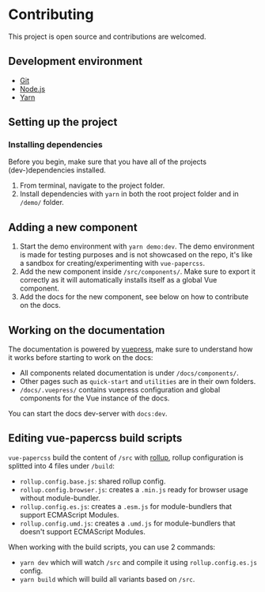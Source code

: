 # Contributing

This project is open source and contributions are welcomed.

## Development environment

* [Git][git]
* [Node.js][nodejs]
* [Yarn][yarn]

## Setting up the project

### Installing dependencies

Before you begin, make sure that you have all of the projects (dev-)dependencies installed.

1. From terminal, navigate to the project folder.
2. Install dependencies with `yarn` in both the root project folder and in `/demo/` folder.

## Adding a new component

1. Start the demo environment with `yarn demo:dev`. The demo environment is made for testing purposes and is not showcased on the repo, it's like a sandbox for creating/experimenting with `vue-papercss`.
2. Add the new component inside `/src/components/`. Make sure to export it correctly as it will automatically installs itself as a global Vue component.
3. Add the docs for the new component, see below on how to contribute on the docs.

## Working on the documentation

The documentation is powered by [vuepress](vuepress), make sure to understand how it works before starting to work on the docs:

- All components related documentation is under `/docs/components/`.
- Other pages such as `quick-start` and `utilities` are in their own folders.
- `/docs/.vuepress/` contains vuepress configuration and global components for the Vue instance of the docs.

You can start the docs dev-server with `docs:dev`.

## Editing vue-papercss build scripts

`vue-papercss` build the content of `/src` with [rollup](rollup), rollup configuration is splitted into 4 files under `/build`:

- `rollup.config.base.js`: shared rollup config.
- `rollup.config.browser.js`: creates a `.min.js` ready for browser usage without module-bundler.
- `rollup.config.es.js`: creates a `.esm.js` for module-bundlers that support ECMAScript Modules.
- `rollup.config.umd.js`: creates a `.umd.js` for module-bundlers that doesn't support ECMAScript Modules.

When working with the build scripts, you can use 2 commands:

- `yarn dev` which will watch `/src` and compile it using `rollup.config.es.js` config.
- `yarn build` which will build all variants based on `/src`.

[git]: https://git-scm.com
[nodejs]: https://nodejs.org
[yarn]: https://yarnpkg.com
[vuepress]: https://vuepress.vuejs.org
[rollup]: https://rollupjs.org/guide/en
